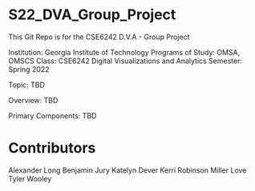 # S22_DVA_Group_Project

This Git Repo is for the CSE6242 D.V.A - Group Project


Institution: Georgia Institute of Technology
Programs of Study: OMSA, OMSCS
Class: CSE6242 Digital Visualizations and Analytics
Semester: Spring 2022

Topic: TBD

Overview: TBD

Primary Components: TBD


# Contributors

Alexander Long 
Benjamin Jury 
Katelyn Dever 
Kerri Robinson 
Miller Love 
Tyler Wooley 


